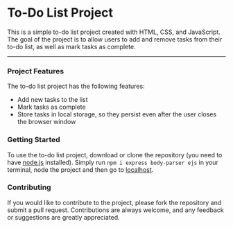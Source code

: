 <h1>To-Do List Project</h1>
This is a simple to-do list project created with HTML, CSS, and JavaScript. The goal of the project is to allow users to add and remove tasks from their to-do list, as well as mark tasks as complete.
<hr>
<h3>Project Features</h3>
The to-do list project has the following features:
<ul><li>
Add new tasks to the list</li>
<li>Mark tasks as complete</li>
<li>Store tasks in local storage, so they persist even after the user closes the browser window</li>
</ul>
<h3>Getting Started</h3>
To use the to-do list project, download or clone the repository (you need to have <a href="https://nodejs.org/">node.js</a> installed). Simply run <code>npm i express body-parser ejs</code> in your terminal, node the project and then go to <a href="http://localhost:3000">localhost</a>.

<h3>Contributing</h3>
If you would like to contribute to the project, please fork the repository and submit a pull request. Contributions are always welcome, and any feedback or suggestions are greatly appreciated.
